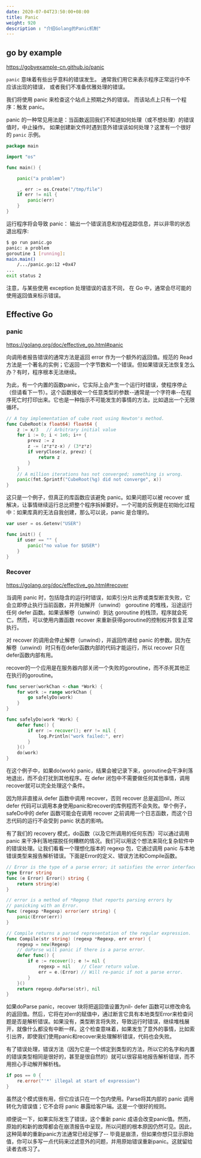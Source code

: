 ```yaml
---
date: 2020-07-04T23:50:00+08:00
title: Panic
weight: 920
description : "介绍Golang的Panic机制"
---
```


## go by example

https://gobyexample-cn.github.io/panic

`panic` 意味着有些出乎意料的错误发生。 通常我们用它来表示程序正常运行中不应该出现的错误， 或者我们不准备优雅处理的错误。

我们将使用 panic 来检查这个站点上预期之外的错误。 而该站点上只有一个程序：触发 panic。

panic 的一种常见用法是：当函数返回我们不知道如何处理（或不想处理）的错误值时，中止操作。 如果创建新文件时遇到意外错误该如何处理？这里有一个很好的 `panic` 示例。

```go
package main

import "os"

func main() {

    panic("a problem")

    _, err := os.Create("/tmp/file")
    if err != nil {
        panic(err)
    }
}
```

运行程序将会导致 panic： 输出一个错误消息和协程追踪信息，并以非零的状态退出程序:

```bash
$ go run panic.go
panic: a problem
goroutine 1 [running]:
main.main()
    /.../panic.go:12 +0x47
...
exit status 2
```

注意，与某些使用 exception 处理错误的语言不同， 在 Go 中，通常会尽可能的使用返回值来标示错误。

## Effective Go

### panic

https://golang.org/doc/effective_go.html#panic

向调用者报告错误的通常方法是返回 error 作为一个额外的返回值。规范的 Read 方法是一个著名的实例；它返回一个字节数和一个错误。但如果错误无法恢复怎么办？有时，程序根本无法继续。

为此，有一个内置的函数panic，它实际上会产生一个运行时错误，使程序停止（但请看下一节）。这个函数接收一个任意类型的参数--通常是一个字符串--在程序死亡时打印出来。它也是一种指示不可能发生的事情的方法，比如退出一个无限循环。

```go
// A toy implementation of cube root using Newton's method.
func CubeRoot(x float64) float64 {
    z := x/3   // Arbitrary initial value
    for i := 0; i < 1e6; i++ {
        prevz := z
        z -= (z*z*z-x) / (3*z*z)
        if veryClose(z, prevz) {
            return z
        }
    }
    // A million iterations has not converged; something is wrong.
    panic(fmt.Sprintf("CubeRoot(%g) did not converge", x))
}
```

这只是一个例子，但真正的库函数应该避免 panic。如果问题可以被 recover 或解决，让事情继续运行总比把整个程序拆掉要好。一个可能的反例是在初始化过程中：如果库真的无法自我创建，那么可以说，panic 是合理的。

```go
var user = os.Getenv("USER")

func init() {
    if user == "" {
        panic("no value for $USER")
    }
}
```

### Recover

https://golang.org/doc/effective_go.html#recover

当调用 panic 时，包括隐含的运行时错误，如索引分片出界或类型断言失败，它会立即停止执行当前函数，并开始解开（unwind） goroutine 的堆栈，沿途运行任何 defer 函数。如果该解卷（unwind）到达 goroutine 的栈顶，程序就会死亡。然而，可以使用内置函数 recover 来重新获得goroutine的控制权并恢复正常执行。

对 recover 的调用会停止解卷（unwind），并返回传递给 panic 的参数。因为在解卷（unwind）时只有在defer函数内部的代码才能运行，所以 recover 只在defer函数内部有用。

recover的一个应用是在服务器内部关闭一个失败的goroutine，而不杀死其他正在执行的goroutine。

```go
func server(workChan <-chan *Work) {
    for work := range workChan {
        go safelyDo(work)
    }
}

func safelyDo(work *Work) {
    defer func() {
        if err := recover(); err != nil {
            log.Println("work failed:", err)
        }
    }()
    do(work)
}
```

在这个例子中，如果do(work) panic，结果会被记录下来，goroutine会干净利落地退出，而不会打扰到其他程序。在 defer 闭包中不需要做任何其他事情，调用recover就可以完全处理这个条件。

因为除非直接从 defer 函数中调用 recover，否则 recover 总是返回nil，所以 defer 代码可以调用本身使用panic和recover的库例程而不会失败。举个例子，safeDo中的 defer 函数可能会在调用 recover 之前调用一个日志函数，而这个日志代码的运行不会受到 panic 状态的影响。

有了我们的 recovery 模式，do函数（以及它所调用的任何东西）可以通过调用 panic 来干净利落地摆脱任何糟糕的情况。我们可以用这个想法来简化复杂软件中的错误处理。让我们看看一个理想化版本的 regexp 包，它通过调用 panic 与本地错误类型来报告解析错误。下面是Error的定义、错误方法和Compile函数。

```go
// Error is the type of a parse error; it satisfies the error interface.
type Error string
func (e Error) Error() string {
    return string(e)
}

// error is a method of *Regexp that reports parsing errors by
// panicking with an Error.
func (regexp *Regexp) error(err string) {
    panic(Error(err))
}

// Compile returns a parsed representation of the regular expression.
func Compile(str string) (regexp *Regexp, err error) {
    regexp = new(Regexp)
    // doParse will panic if there is a parse error.
    defer func() {
        if e := recover(); e != nil {
            regexp = nil    // Clear return value.
            err = e.(Error) // Will re-panic if not a parse error.
        }
    }()
    return regexp.doParse(str), nil
}
```

如果doParse panic，recover 块将把返回值设置为nil- defer 函数可以修改命名的返回值。然后，它将在对err的赋值中，通过断言它具有本地类型Error来检查问题是否是解析错误。如果没有，类型断言将失败，导致运行时错误，继续堆栈展开，就像什么都没有中断一样。这个检查意味着，如果发生了意外的事情，比如索引出界，即使我们使用panic和recover来处理解析错误，代码也会失败。

有了错误处理，错误方法（因为它是一个绑定到类型的方法，所以它的名字和内置的错误类型相同是很好的，甚至是很自然的）就可以很容易地报告解析错误，而不用担心手动解开解析栈。

```go
if pos == 0 {
    re.error("'*' illegal at start of expression")
}
```

虽然这个模式很有用，但它应该只在一个包内使用。Parse将其内部的 panic 调用转化为错误值；它不会将 panic 暴露给客户端。这是一个很好的规则。

顺便说一下，如果实际发生了错误，这个重新 panic 成语会改变panic值。然而，原始的和新的故障都会在崩溃报告中呈现，所以问题的根本原因仍然可见。因此，这种简单的重新panic方法通常已经足够了-- 毕竟是崩溃，但如果你想只显示原始值，你可以多写一点代码来过滤意外的问题，并用原始错误重新panic。这就留给读者去练习了。























